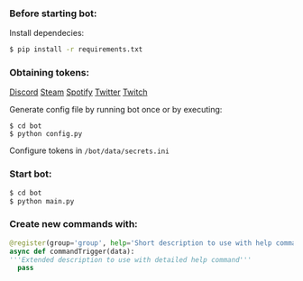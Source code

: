 ### Before starting bot:
Install dependecies:
```sh
$ pip install -r requirements.txt
```


### Obtaining tokens:
[Discord](https://discordapp.com/developers/applications/)
[Steam](http://www.steamcommunity.com/dev/apikey)
[Spotify](https://developer.spotify.com/dashboard/applications)
[Twitter](https://developer.twitter.com/en/apps)
[Twitch](https://dev.twitch.tv/console)

Generate config file by running bot once or by executing:

```
$ cd bot
$ python config.py
```

Configure tokens in `/bot/data/secrets.ini`

### Start bot:
```sh
$ cd bot
$ python main.py
```

### Create new commands with:
```python
@register(group='group', help='Short description to use with help command', alias='trigger')
async def commandTrigger(data):
'''Extended description to use with detailed help command'''
  pass
 ```
 
 
